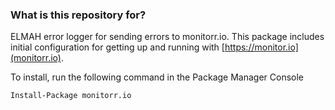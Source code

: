 ### What is this repository for? ###

ELMAH error logger for sending errors to monitorr.io. This package includes initial configuration for getting up and running with [https://monitor.io](monitorr.io).

To install, run the following command in the Package Manager Console

`Install-Package monitorr.io`
